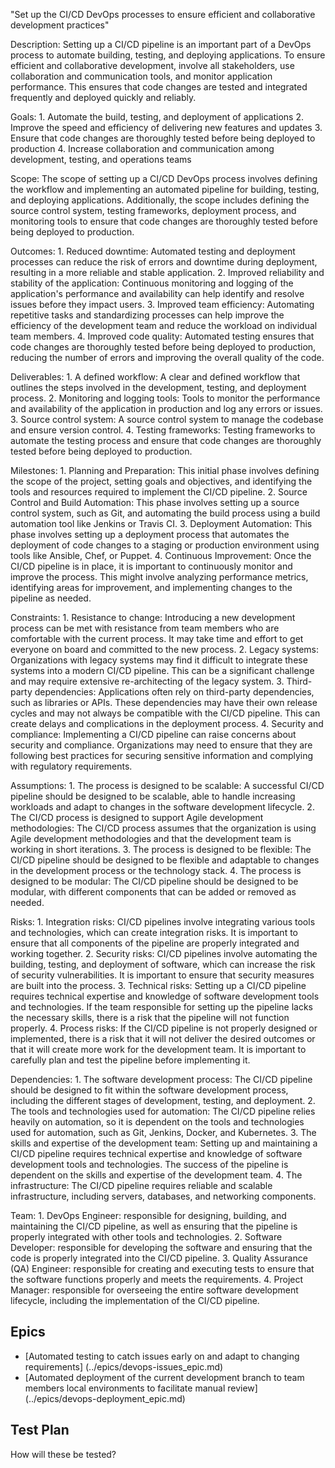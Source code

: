 "Set up the CI/CD DevOps processes to ensure efficient and collaborative development practices"

Description: Setting up a CI/CD pipeline is an important part of a DevOps process to automate building, testing, and deploying applications. To ensure efficient and collaborative development, involve all stakeholders, use collaboration and communication tools, and monitor application performance. This ensures that code changes are tested and integrated frequently and deployed quickly and reliably.

Goals: 
    1. Automate the build, testing, and deployment of applications
    2. Improve the speed and efficiency of delivering new features and updates
    3. Ensure that code changes are thoroughly tested before being deployed to production
    4. Increase collaboration and communication among development, testing, and operations teams

Scope: The scope of setting up a CI/CD DevOps process involves defining the workflow and implementing an automated pipeline for building, testing, and deploying applications. Additionally, the scope includes defining the source control system, testing frameworks, deployment process, and monitoring tools to ensure that code changes are thoroughly tested before being deployed to production.

Outcomes: 
    1. Reduced downtime: Automated testing and deployment processes can reduce the risk of errors and downtime during deployment, resulting in a more reliable and stable application.
    2. Improved reliability and stability of the application: Continuous monitoring and logging of the application's performance and availability can help identify and resolve issues before they impact users.
    3. Improved team efficiency: Automating repetitive tasks and standardizing processes can help improve the efficiency of the development team and reduce the workload on individual team members.
    4. Improved code quality: Automated testing ensures that code changes are thoroughly tested before being deployed to production, reducing the number of errors and improving the overall quality of the code.

Deliverables: 
    1. A defined workflow: A clear and defined workflow that outlines the steps involved in the development, testing, and deployment process.
    2. Monitoring and logging tools: Tools to monitor the performance and availability of the application in production and log any errors or issues.
    3. Source control system: A source control system to manage the codebase and ensure version control.
    4. Testing frameworks: Testing frameworks to automate the testing process and ensure that code changes are thoroughly tested before being deployed to production.

Milestones: 
    1. Planning and Preparation: This initial phase involves defining the scope of the project, setting goals and objectives, and identifying the tools and resources required to implement the CI/CD pipeline.
    2. Source Control and Build Automation: This phase involves setting up a source control system, such as Git, and automating the build process using a build automation tool like Jenkins or Travis CI.
    3. Deployment Automation: This phase involves setting up a deployment process that automates the deployment of code changes to a staging or production environment using tools like Ansible, Chef, or Puppet.
    4. Continuous Improvement: Once the CI/CD pipeline is in place, it is important to continuously monitor and improve the process. This might involve analyzing performance metrics, identifying areas for improvement, and implementing changes to the pipeline as needed.

Constraints: 
    1. Resistance to change: Introducing a new development process can be met with resistance from team members who are comfortable with the current process. It may take time and effort to get everyone on board and committed to the new process.
    2. Legacy systems: Organizations with legacy systems may find it difficult to integrate these systems into a modern CI/CD pipeline. This can be a significant challenge and may require extensive re-architecting of the legacy system.
    3. Third-party dependencies: Applications often rely on third-party dependencies, such as libraries or APIs. These dependencies may have their own release cycles and may not always be compatible with the CI/CD pipeline. This can create delays and complications in the deployment process.
    4. Security and compliance: Implementing a CI/CD pipeline can raise concerns about security and compliance. Organizations may need to ensure that they are following best practices for securing sensitive information and complying with regulatory requirements.

Assumptions: 
    1. The process is designed to be scalable: A successful CI/CD pipeline should be designed to be scalable, able to handle increasing workloads and adapt to changes in the software development lifecycle.
    2. The CI/CD process is designed to support Agile development methodologies: The CI/CD process assumes that the organization is using Agile development methodologies and that the development team is working in short iterations.
    3. The process is designed to be flexible: The CI/CD pipeline should be designed to be flexible and adaptable to changes in the development process or the technology stack.
    4. The process is designed to be modular: The CI/CD pipeline should be designed to be modular, with different components that can be added or removed as needed.

Risks: 
    1. Integration risks: CI/CD pipelines involve integrating various tools and technologies, which can create integration risks. It is important to ensure that all components of the pipeline are properly integrated and working together.
    2. Security risks: CI/CD pipelines involve automating the building, testing, and deployment of software, which can increase the risk of security vulnerabilities. It is important to ensure that security measures are built into the process.
    3. Technical risks: Setting up a CI/CD pipeline requires technical expertise and knowledge of software development tools and technologies. If the team responsible for setting up the pipeline lacks the necessary skills, there is a risk that the pipeline will not function properly.
    4. Process risks: If the CI/CD pipeline is not properly designed or implemented, there is a risk that it will not deliver the desired outcomes or that it will create more work for the development team. It is important to carefully plan and test the pipeline before implementing it.

Dependencies: 
    1. The software development process: The CI/CD pipeline should be designed to fit within the software development process, including the different stages of development, testing, and deployment.
    2. The tools and technologies used for automation: The CI/CD pipeline relies heavily on automation, so it is dependent on the tools and technologies used for automation, such as Git, Jenkins, Docker, and Kubernetes.
    3. The skills and expertise of the development team: Setting up and maintaining a CI/CD pipeline requires technical expertise and knowledge of software development tools and technologies. The success of the pipeline is dependent on the skills and expertise of the development team.
    4. The infrastructure: The CI/CD pipeline requires reliable and scalable infrastructure, including servers, databases, and networking components.

Team: 
    1. DevOps Engineer: responsible for designing, building, and maintaining the CI/CD pipeline, as well as ensuring that the pipeline is properly integrated with other tools and technologies.
    2. Software Developer: responsible for developing the software and ensuring that the code is properly integrated into the CI/CD pipeline.
    3. Quality Assurance (QA) Engineer: responsible for creating and executing tests to ensure that the software functions properly and meets the requirements. 
    4. Project Manager: responsible for overseeing the entire software development lifecycle, including the implementation of the CI/CD pipeline.

## Epics
* [Automated testing to catch issues early on and adapt to changing requirements] (../epics/devops-issues_epic.md)
* [Automated deployment of the current development branch to team members local environments to facilitate manual review] (../epics/devops-deployment_epic.md)

## Test Plan
How will these be tested?